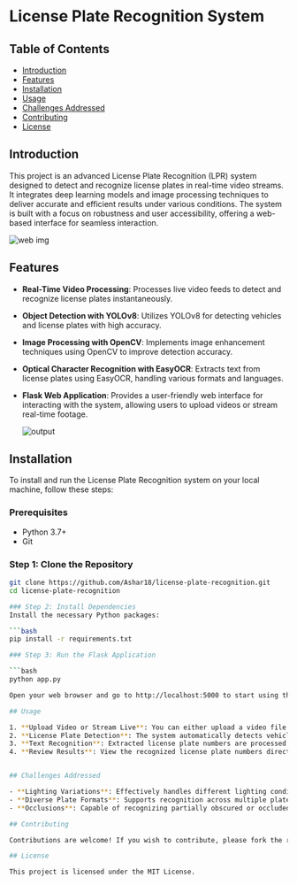 # License Plate Recognition System

## Table of Contents

- [Introduction](#introduction)
- [Features](#features)
- [Installation](#installation)
- [Usage](#usage)
- [Challenges Addressed](#challenges-addressed)
- [Contributing](#contributing)
- [License](#license)

## Introduction

This project is an advanced License Plate Recognition (LPR) system designed to detect and recognize license plates in real-time video streams. It integrates deep learning models and image processing techniques to deliver accurate and efficient results under various conditions. The system is built with a focus on robustness and user accessibility, offering a web-based interface for seamless interaction.

![web img](https://github.com/user-attachments/assets/3a5fa5f5-7102-4833-b8a3-4cebf9593633)


## Features

- **Real-Time Video Processing**: Processes live video feeds to detect and recognize license plates instantaneously.
- **Object Detection with YOLOv8**: Utilizes YOLOv8 for detecting vehicles and license plates with high accuracy.
- **Image Processing with OpenCV**: Implements image enhancement techniques using OpenCV to improve detection accuracy.
- **Optical Character Recognition with EasyOCR**: Extracts text from license plates using EasyOCR, handling various formats and languages.
- **Flask Web Application**: Provides a user-friendly web interface for interacting with the system, allowing users to upload videos or stream real-time footage.

  ![output](https://github.com/user-attachments/assets/89cd1878-a323-4f16-a836-e9b2919a0115)


## Installation

To install and run the License Plate Recognition system on your local machine, follow these steps:

### Prerequisites

- Python 3.7+ 
- Git

### Step 1: Clone the Repository

```bash
git clone https://github.com/Ashar18/license-plate-recognition.git
cd license-plate-recognition

### Step 2: Install Dependencies
Install the necessary Python packages:

```bash
pip install -r requirements.txt

### Step 3: Run the Flask Application

```bash
python app.py

Open your web browser and go to http://localhost:5000 to start using the License Plate Recognition system.

## Usage

1. **Upload Video or Stream Live**: You can either upload a video file or provide a live stream for the system to process.
2. **License Plate Detection**: The system automatically detects vehicles and license plates in the video frames.
3. **Text Recognition**: Extracted license plate numbers are processed and displayed in the web interface.
4. **Review Results**: View the recognized license plate numbers directly on the web interface.


## Challenges Addressed

- **Lighting Variations**: Effectively handles different lighting conditions, including low-light environments and glare.
- **Diverse Plate Formats**: Supports recognition across multiple plate formats and regions.
- **Occlusions**: Capable of recognizing partially obscured or occluded license plates.

## Contributing

Contributions are welcome! If you wish to contribute, please fork the repository, create a new branch, and submit a pull request. You can also open an issue for any bugs or feature requests.

## License

This project is licensed under the MIT License.

